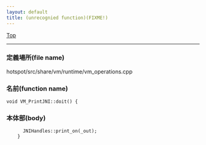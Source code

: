 ```yaml
---
layout: default
title: (unrecognied function)(FIXME!)
---
```

[Top](../index.html)

--- 
### 定義場所(file name)
hotspot/src/share/vm/runtime/vm_operations.cpp

### 名前(function name)
```
void VM_PrintJNI::doit() {
```

### 本体部(body)
```
	  JNIHandles::print_on(_out);
	}
	
```


